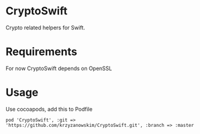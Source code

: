 CryptoSwift
===========

Crypto related helpers for Swift.

Requirements
============
For now CryptoSwift depends on OpenSSL

Usage
=====

Use cocoapods, add this to Podfile

`pod 'CryptoSwift', :git => 'https://github.com/krzyzanowskim/CryptoSwift.git', :branch => :master`
